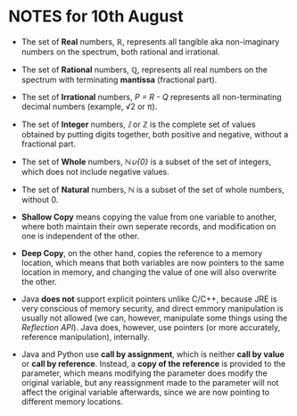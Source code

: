 # NOTES for 10th August

* The set of __Real__ numbers, _ℝ_, represents all tangible aka non-imaginary numbers on the spectrum, both rational and irrational.

* The set of __Rational__ numbers, _ℚ_, represents all real numbers on the spectrum with terminating __mantissa__ (fractional part).

* The set of __Irrational__ numbers, _P = R - Q_ represents all non-terminating decimal numbers (example, √2 or π).

* The set of __Integer__ numbers, _𝕀_ or _ℤ_ is the complete set of values obtained by putting digits together, both positive and negative, without a fractional part.

* The set of __Whole__ numbers, _ℕ∪{0}_ is a subset of the set of integers, which does not include negative values.

* The set of __Natural__ numbers, _ℕ_ is a subset of the set of whole numbers, without 0.

* __Shallow Copy__ means copying the value from one variable to another, where both maintain their own seperate records, and modification on one is independent of the other.

* __Deep Copy__, on the other hand, copies the reference to a memory location, which means that both variables are now pointers to the same location in memory, and changing the value of one will also overwrite the other.

* Java __does not__ support explicit pointers unlike C/C++, because JRE is very conscious of memory security, and direct emmory manipulation is usually not allowed (we can, however, manipulate some things using the _Reflection API_). Java does, however, use pointers (or more accurately, reference manipulation), internally.

* Java and Python use __call by assignment__, which is neither __call by value__ or __call by reference__. Instead, a __copy of the reference__ is provided to the parameter, which means modifying the parameter does modify the original variable, but any reassignment made to the parameter will not affect the original variable afterwards, since we are now pointing to different memory locations.